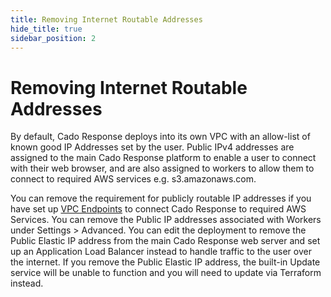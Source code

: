```yaml
---
title: Removing Internet Routable Addresses
hide_title: true
sidebar_position: 2
---
```


# Removing Internet Routable Addresses
By default, Cado Response deploys into its own VPC with an allow-list of known good IP Addresses set by the user. Public IPv4 addresses are assigned to the main Cado Response platform to enable a user to connect with their web browser, and are also assigned to workers to allow them to connect to required AWS services e.g. s3.amazonaws.com.

You can remove the requirement for publicly routable IP addresses if you have set up [VPC Endpoints](https://tomgregory.com/when-to-use-an-aws-s3-vpc-endpoint/) to connect Cado Response to required AWS Services.
You can remove the Public IP addresses associated with Workers under Settings > Advanced.
You can edit the deployment to remove the Public Elastic IP address from the main Cado Response web server and set up an Application Load Balancer instead to handle traffic to the user over the internet. If you remove the Public Elastic IP address, the built-in Update service will be unable to function and you will need to update via Terraform instead.